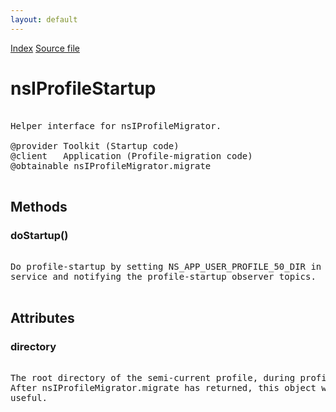 ```yaml
---
layout: default
---
```

<div id='links'><a href="../index.html">Index</a>
<a href="http://dxr.mozilla.org/mozilla-central/source/toolkit/profile/nsIProfileMigrator.idl">Source file</a>
</div>

# nsIProfileStartup #
<pre>  
Helper interface for nsIProfileMigrator.  
  
@provider Toolkit (Startup code)  
@client   Application (Profile-migration code)  
@obtainable nsIProfileMigrator.migrate  
  
</pre>
## Methods ##

### doStartup() ###
<pre>  
Do profile-startup by setting NS_APP_USER_PROFILE_50_DIR in the directory  
service and notifying the profile-startup observer topics.  
  
</pre>
## Attributes ##

### directory ###
<pre>  
The root directory of the semi-current profile, during profile migration.  
After nsIProfileMigrator.migrate has returned, this object will not be  
useful.  
  
</pre>
